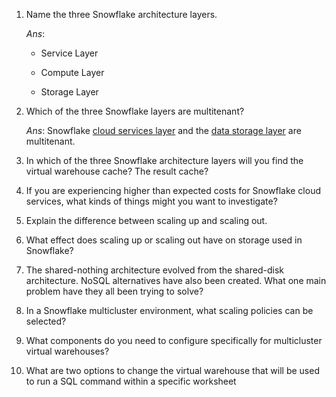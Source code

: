 1. Name the three Snowflake architecture layers.
   
   <i>Ans</i>: 
   
   - Service Layer
   
   - Compute Layer
   
   - Storage Layer

2. Which of the three Snowflake layers are multitenant?
   
   _Ans_: Snowflake <u>cloud services layer</u> and the <u>data storage layer</u> are multitenant.

3. In which of the three Snowflake architecture layers will you find the
   virtual warehouse cache? The result cache?

4. If you are experiencing higher than expected costs for Snowflake
   cloud services, what kinds of things might you want to investigate?

5. Explain the difference between scaling up and scaling out.

6. What effect does scaling up or scaling out have on storage used in
   Snowflake?

7. The shared-nothing architecture evolved from the shared-disk
   architecture. NoSQL alternatives have also been created. What one
   main problem have they all been trying to solve?

8. In a Snowflake multicluster environment, what scaling policies can be
   selected?

9. What components do you need to configure specifically for
   multicluster virtual warehouses?

10. What are two options to change the virtual warehouse that will be used
    to run a SQL command within a specific worksheet
